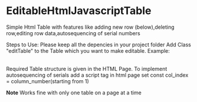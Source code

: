 # EditableHtmlJavascriptTable
Simple Html Table with features like adding new row (below),deleting row,editing row data,autosequencing of serial numbers

Steps to Use:
Please keep all the depencies in your project folder
Add Class "editTable" to the Table which you want to make editable.
Example:
<table class='editTable'></table>
Required Table structure is given in the HTML Page.
To implement autosequencing of serials
add a script tag in html page
set const col_index = column_number(starting from 1)

**Note** 
Works fine with only one table on a page at a time
